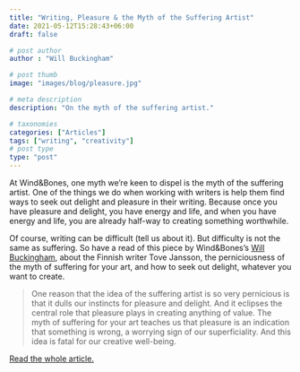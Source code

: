 ```yaml
---
title: "Writing, Pleasure & the Myth of the Suffering Artist"
date: 2021-05-12T15:28:43+06:00
draft: false

# post author
author : "Will Buckingham"

# post thumb
image: "images/blog/pleasure.jpg"

# meta description
description: "On the myth of the suffering artist."

# taxonomies
categories: ["Articles"]
tags: ["writing", "creativity"]
# post type
type: "post"
---
```


At Wind&Bones, one myth we’re keen to dispel is the myth of the suffering artist. One of the things we do when working with writers is help them find ways to seek out delight and pleasure in their writing. Because once you have pleasure and delight, you have energy and life, and when you have energy and life, you are already half-way to creating something worthwhile.

Of course, writing can be difficult (tell us about it). But difficulty is not the same as suffering. So have a read of this piece by Wind&Bones’s [Will Buckingham](https://www.willbuckingham.com), about the Finnish writer Tove Jansson, the perniciousness of the myth of suffering for your art, and how to seek out delight, whatever you want to create.

> One reason that the idea of the suffering artist is so very pernicious is that it dulls our instincts for pleasure and delight. And it eclipses the central role that pleasure plays in creating anything of value. The myth of suffering for your art teaches us that pleasure is an indication that something is wrong, a worrying sign of our superficiality. And this idea is fatal for our creative well-being.

[Read the whole article.](https://willbuckingham.medium.com/the-secret-of-creativity-is-not-suffering-it-is-pleasure-89268d9583be?sk=b688bd970a96314e97e3607d683120e5)